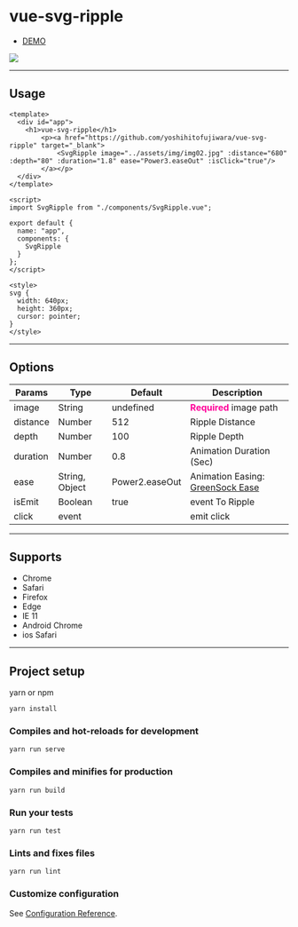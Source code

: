 # vue-svg-ripple

<ul>
	<li><a href="https://yoshihitofujiwara.github.io/vue-svg-ripple/index.html" target="_blank">DEMO</a></li>
</ul>

<img src="sample.gif" />

___
## Usage

```
<template>
  <div id="app">
    <h1>vue-svg-ripple</h1>
		<p><a href="https://github.com/yoshihitofujiwara/vue-svg-ripple" target="_blank">
			<SvgRipple image="../assets/img/img02.jpg" :distance="680"  :depth="80" :duration="1.8" ease="Power3.easeOut" :isClick="true"/>
		</a></p>
  </div>
</template>

<script>
import SvgRipple from "./components/SvgRipple.vue";

export default {
  name: "app",
  components: {
    SvgRipple
  }
};
</script>

<style>
svg {
  width: 640px;
  height: 360px;
  cursor: pointer;
}
</style>

```

___
## Options

|Params|Type|Default|Description|
|----|----|----|----|
|image|String|undefined|<strong style="color:#f09">Required</strong> image path|
|distance|Number|512|Ripple Distance|
|depth|Number|100|Ripple Depth|
|duration|Number|0.8|Animation Duration (Sec)|
|ease|String, Object|Power2.easeOut|Animation Easing: <a href="https://greensock.com/docs/Easing" target="_blank">GreenSock Ease</a>|
|isEmit|Boolean|true|event To Ripple|
|click|event| | emit click |
___


## Supports
- Chrome
- Safari
- Firefox
- Edge
- IE 11
- Android Chrome
- ios Safari

___

## Project setup
yarn or npm

```
yarn install
```

### Compiles and hot-reloads for development
```
yarn run serve
```

### Compiles and minifies for production
```
yarn run build
```

### Run your tests
```
yarn run test
```

### Lints and fixes files
```
yarn run lint
```

### Customize configuration
See [Configuration Reference](https://cli.vuejs.org/config/).

